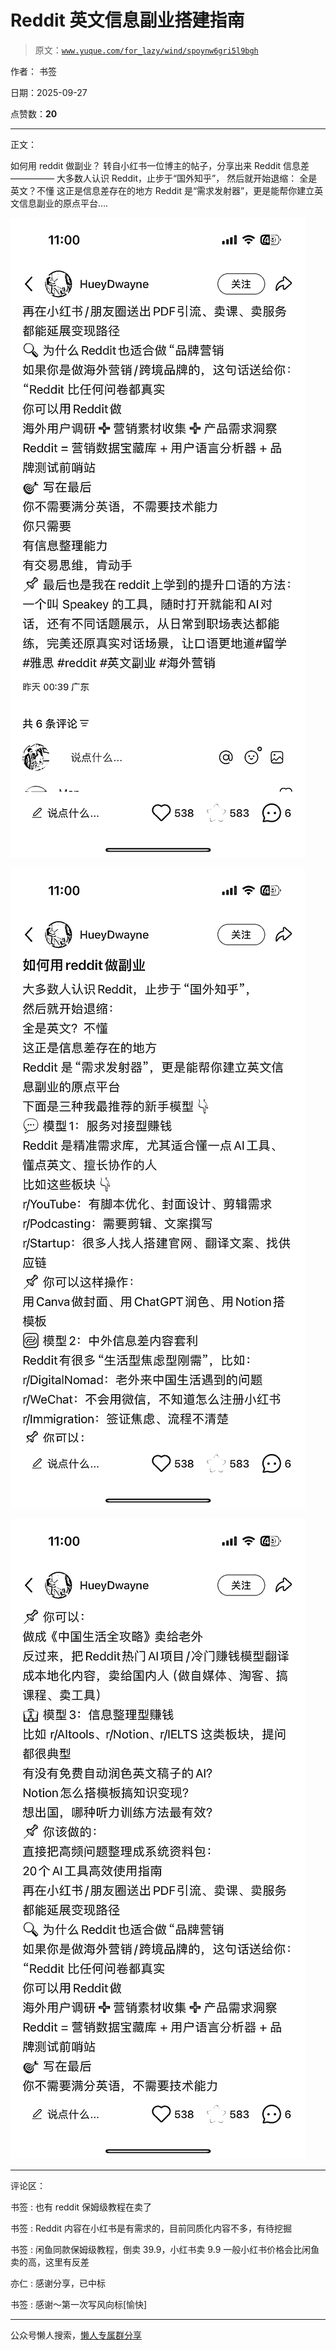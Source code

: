 # Reddit 英文信息副业搭建指南

> 原文：[`www.yuque.com/for_lazy/wind/spoynw6gri5l9bgh`](https://www.yuque.com/for_lazy/wind/spoynw6gri5l9bgh)

作者： 书签

日期：2025-09-27

点赞数：**20**

* * *

正文：

如何用 reddit 做副业？ 转自小红书一位博主的帖子，分享出来 Reddit 信息差 ————— 大多数人认识 Reddit，止步于“国外知乎”，
然后就开始退缩： 全是英文？不懂 这正是信息差存在的地方 Reddit 是“需求发射器”，更是能帮你建立英文信息副业的原点平台….

![](img/c442f9b90caa35c054d68dd5c18c1592.png "None")

![](img/8db2716cce67ed7052e221b8ae377fff.png "None")

![](img/e5703cdf551a305ca96ee50cb2cf264b.png "None")

* * *

评论区：

书签 : 也有 reddit 保姆级教程在卖了

书签 : Reddit 内容在小红书是有需求的，目前同质化内容不多，有待挖掘

书签 : 闲鱼同款保姆级教程，倒卖 39.9，小红书卖 9.9 一般小红书价格会比闲鱼卖的高，这里有反差

亦仁 : 感谢分享，已中标

书签 : 感谢～第一次写风向标[愉快]

* * *

公众号懒人搜索，[懒人专属群分享](https://lazybook.fun/#/blog/group)